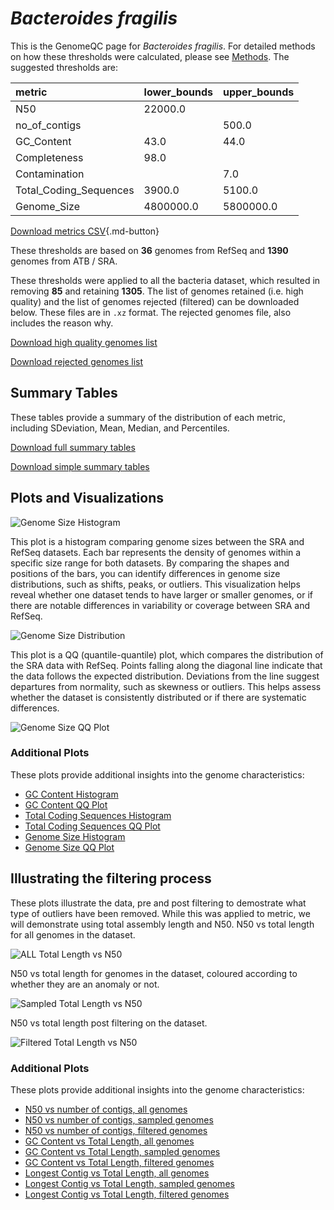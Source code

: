 # *Bacteroides fragilis*

This is the GenomeQC page for *Bacteroides fragilis*. For detailed methods on how these thresholds were calculated, please see [Methods](../../methods.md).
The suggested thresholds are: 

| metric                 | lower_bounds   | upper_bounds   |
|:-----------------------|:---------------|:---------------|
| N50                    | 22000.0        |                |
| no_of_contigs          |                | 500.0          |
| GC_Content             | 43.0           | 44.0           |
| Completeness           | 98.0           |                |
| Contamination          |                | 7.0            |
| Total_Coding_Sequences | 3900.0         | 5100.0         |
| Genome_Size            | 4800000.0      | 5800000.0      |

[Download metrics CSV](Bacteroides_fragilis_metrics.csv){.md-button}


These thresholds are based on **36** genomes from RefSeq and **1390** genomes from ATB / SRA.

These thresholds were applied to all the bacteria dataset, which resulted in removing **85** and retaining **1305**.
The list of genomes retained (i.e. high quality) and the list of genomes rejected (filtered) can be downloaded below. These files are in `.xz` format. The rejected genomes file, also includes the reason why.

[Download high quality genomes list](Bacteroides_fragilis_high_quality_genomes.csv.xz)


[Download rejected genomes list](Bacteroides_fragilis_filtered_out_genomes.csv.xz)



## Summary Tables
These tables provide a summary of the distribution of each metric, including SDeviation, Mean, Median, and Percentiles.

[Download full summary tables](summary.csv)

[Download simple summary tables](selected_summary.csv)

## Plots and Visualizations

![Genome Size Histogram](Genome_Size_refseq_histogram_kde.png)

This plot is a histogram comparing genome sizes between the SRA and RefSeq datasets. Each bar represents the density of genomes within a specific size range for both datasets. By comparing the shapes and positions of the bars, you can identify differences in genome size distributions, such as shifts, peaks, or outliers. This visualization helps reveal whether one dataset tends to have larger or smaller genomes, or if there are notable differences in variability or coverage between SRA and RefSeq.

![Genome Size Distribution](Genome_Size_refseq_histogram_kde.png)

This plot is a QQ (quantile-quantile) plot, which compares the distribution of the SRA data with RefSeq. Points falling along the diagonal line indicate that the data follows the expected distribution. Deviations from the line suggest departures from normality, such as skewness or outliers. This helps assess whether the dataset is consistently distributed or if there are systematic differences.

![Genome Size QQ Plot](Genome_Size_refseq_qqplot.png)

### Additional Plots

These plots provide additional insights into the genome characteristics:

- [GC Content Histogram](GC_Content_refseq_histogram_kde.png)
- [GC Content QQ Plot](GC_Content_refseq_qqplot.png)
- [Total Coding Sequences Histogram](Total_Coding_Sequences_refseq_histogram_kde.png)
- [Total Coding Sequences QQ Plot](Total_Coding_Sequences_refseq_qqplot.png)
- [Genome Size Histogram](Genome_Size_refseq_histogram_kde.png)
- [Genome Size QQ Plot](Genome_Size_refseq_qqplot.png)
## Illustrating the filtering process
These plots illustrate the data, pre and post filtering to demostrate what type of outliers have been removed. While this was applied to metric, we will demonstrate using total assembly length and N50.
N50 vs total length for all genomes in the dataset.

![ALL Total Length vs N50](Bacteroides_fragilis_all_total_length_N50.png)

N50 vs total length for genomes in the dataset, coloured according to whether they are an anomaly or not.

![Sampled Total Length vs N50](Bacteroides_fragilis_sample_total_length_N50.png)

N50 vs total length post filtering on the dataset.

![Filtered Total Length vs N50](Bacteroides_fragilis_filt_total_length_N50.png)

### Additional Plots

These plots provide additional insights into the genome characteristics:

- [N50 vs number of contigs, all genomes](Bacteroides_fragilis_all_N50_number.png)
- [N50 vs number of contigs, sampled genomes](Bacteroides_fragilis_sample_N50_number.png)
- [N50 vs number of contigs, filtered genomes](Bacteroides_fragilis_filt_N50_number.png)
- [GC Content vs Total Length, all genomes](Bacteroides_fragilis_all_total_length_GC_Content.png)
- [GC Content vs Total Length, sampled genomes](Bacteroides_fragilis_sample_total_length_GC_Content.png)
- [GC Content vs Total Length, filtered genomes](Bacteroides_fragilis_filt_total_length_GC_Content.png)
- [Longest Contig vs Total Length, all genomes](Bacteroides_fragilis_all_total_length_longest.png)
- [Longest Contig vs Total Length, sampled genomes](Bacteroides_fragilis_sample_total_length_longest.png)
- [Longest Contig vs Total Length, filtered genomes](Bacteroides_fragilis_filt_total_length_longest.png)

